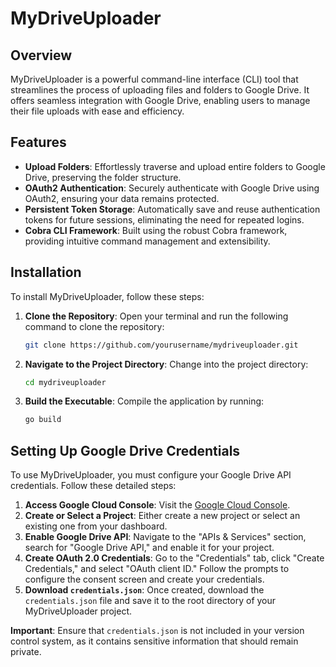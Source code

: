 # MyDriveUploader

## Overview

MyDriveUploader is a powerful command-line interface (CLI) tool that streamlines the process of uploading files and folders to Google Drive. It offers seamless integration with Google Drive, enabling users to manage their file uploads with ease and efficiency.

## Features

- **Upload Folders**: Effortlessly traverse and upload entire folders to Google Drive, preserving the folder structure.
- **OAuth2 Authentication**: Securely authenticate with Google Drive using OAuth2, ensuring your data remains protected.
- **Persistent Token Storage**: Automatically save and reuse authentication tokens for future sessions, eliminating the need for repeated logins.
- **Cobra CLI Framework**: Built using the robust Cobra framework, providing intuitive command management and extensibility.

## Installation

To install MyDriveUploader, follow these steps:

1. **Clone the Repository**: Open your terminal and run the following command to clone the repository:
   ```bash
   git clone https://github.com/yourusername/mydriveuploader.git
   ```
2. **Navigate to the Project Directory**: Change into the project directory:
   ```bash
   cd mydriveuploader
   ```
3. **Build the Executable**: Compile the application by running:
   ```bash
   go build
   ```

## Setting Up Google Drive Credentials

To use MyDriveUploader, you must configure your Google Drive API credentials. Follow these detailed steps:

1. **Access Google Cloud Console**: Visit the [Google Cloud Console](https://console.cloud.google.com/).
2. **Create or Select a Project**: Either create a new project or select an existing one from your dashboard.
3. **Enable Google Drive API**: Navigate to the "APIs & Services" section, search for "Google Drive API," and enable it for your project.
4. **Create OAuth 2.0 Credentials**: Go to the "Credentials" tab, click "Create Credentials," and select "OAuth client ID." Follow the prompts to configure the consent screen and create your credentials.
5. **Download `credentials.json`**: Once created, download the `credentials.json` file and save it to the root directory of your MyDriveUploader project.

**Important**: Ensure that `credentials.json` is not included in your version control system, as it contains sensitive information that should remain private.
